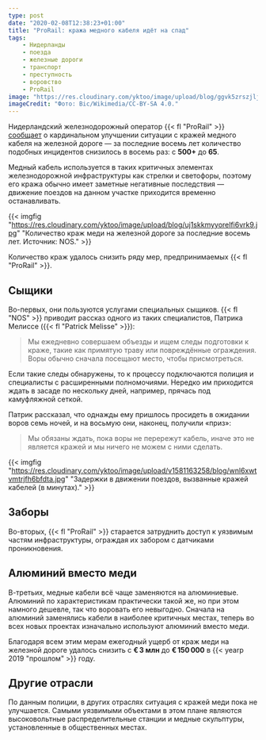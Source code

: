 ```yaml
---
type: post
date: "2020-02-08T12:38:23+01:00"
title: "ProRail: кража медного кабеля идёт на спад"
tags:
    - Нидерланды
    - поезда
    - железные дороги
    - транспорт
    - преступность
    - воровство
    - ProRail
image: "https://res.cloudinary.com/yktoo/image/upload/blog/ggvk5zrszjljwbi0nnts.jpg"
imageCredit: "Фото: Bic/Wikimedia/CC-BY-SA 4.0."
---
```


Нидерландский железнодорожный оператор {{< fl "ProRail" >}} [сообщает](https://nos.nl/artikel/2322073-minder-koperdiefstal-mede-dankzij-camouflagenetten-en-speurneuzen-prorail.html) о кардинальном улучшении ситуации с кражей медного кабеля на железной дороге — за последние восемь лет количество подобных инцидентов снизилось в восемь раз: с **500+** до **65**.

<!--more-->

Медный кабель используется в таких критичных элементах железнодорожной инфраструктуры как стрелки и светофоры, поэтому его кража обычно имеет заметные негативные последствия — движение поездов на данном участке приходится временно останавливать.

{{< imgfig "https://res.cloudinary.com/yktoo/image/upload/blog/uj1skkmyyorelfi6vrk9.jpg" "Количество краж меди на железной дороге за последние восемь лет. Источник: NOS." >}}

Количество краж удалось снизить ряду мер, предпринимаемых {{< fl "ProRail" >}}.

## Сыщики

Во-первых, они пользуются услугами специальных сыщиков. {{< fl "NOS" >}} приводит рассказ одного из таких специалистов, Патрика Мелиссе ({{< fl "Patrick Melisse" >}}):

> Мы ежедневно совершаем объезды и ищем следы подготовки к краже, такие как примятую траву или повреждённые ограждения. Воры обычно сначала посещают место, чтобы присмотреться.

Если такие следы обнаружены, то к процессу подключаются полиция и специалисты с расширенными полномочиями. Нередко им приходится ждать в засаде по нескольку дней, например, прячась под камуфляжной сеткой.

Патрик рассказал, что однажды ему пришлось просидеть в ожидании воров семь ночей, и на восьмую они, наконец, получили «приз»:

> Мы обязаны ждать, пока воры не перережут кабель, иначе это не является кражей и мы ничего не можем с ними сделать.

{{< imgfig "https://res.cloudinary.com/yktoo/image/upload/v1581163258/blog/wnl6xwtvmtrjfh6bfdta.jpg" "Задержки в движении поездов, вызванные кражей кабелей (в минутах)." >}}

## Заборы

Во-вторых, {{< fl "ProRail" >}} старается затруднить доступ к уязвимым частям инфраструктуры, ограждая их забором с датчиками проникновения.

## Алюминий вместо меди

В-третьих, медные кабели всё чаще заменяются на алюминиевые. Алюминий по характеристикам практически такой же, но при этом намного дешевле, так что воровать его невыгодно. Сначала на алюминий заменялись кабели в наиболее критичных местах, теперь во всех новых проектах изначально используют алюминий вместо меди.

Благодаря всем этим мерам ежегодный ущерб от краж меди на железной дороге удалось снизить с **€ 3 млн** до **€ 150 000** в {{< yearp 2019 "прошлом" >}} году.

## Другие отрасли

По данным полиции, в других отраслях ситуация с кражей меди пока не улучшается. Самыми уязвимыми объектами в этом плане являются высоковольтные распределительные станции и медные скульптуры, установленные в общественных местах.
